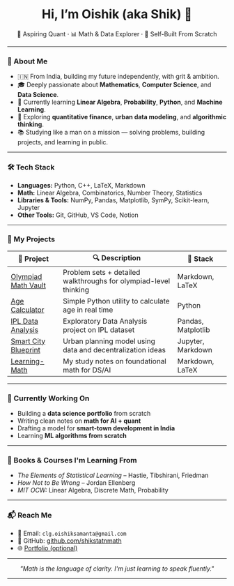 <h1 align="center">Hi, I’m Oishik (aka Shik) 👋</h1>

<p align="center">
  🚀 Aspiring Quant · 📊 Math & Data Explorer · 🧠 Self-Built From Scratch
</p>

---

### 🧭 About Me

- 🇮🇳 From India, building my future independently, with grit & ambition.
- 🎓 Deeply passionate about **Mathematics**, **Computer Science**, and **Data Science**.
- 🧮 Currently learning **Linear Algebra**, **Probability**, **Python**, and **Machine Learning**.
- 🧠 Exploring **quantitative finance**, **urban data modeling**, and **algorithmic thinking**.
- 📚 Studying like a man on a mission — solving problems, building projects, and learning in public.

---

### 🛠️ Tech Stack

- **Languages:** Python, C++, LaTeX, Markdown  
- **Math:** Linear Algebra, Combinatorics, Number Theory, Statistics  
- **Libraries & Tools:** NumPy, Pandas, Matplotlib, SymPy, Scikit-learn, Jupyter  
- **Other Tools:** Git, GitHub, VS Code, Notion  

---

### 🧪 My Projects

| 📁 Project | 🔍 Description | 🧰 Stack |
|-----------|----------------|----------|
| [Olympiad Math Vault](https://github.com/yourusername/olympiad-vault) | Problem sets + detailed walkthroughs for olympiad-level thinking | Markdown, LaTeX |
| [Age Calculator](https://github.com/yourusername/age-calc) | Simple Python utility to calculate age in real time | Python |
| [IPL Data Analysis](https://github.com/yourusername/ipl-eda) | Exploratory Data Analysis project on IPL dataset | Pandas, Matplotlib |
| [Smart City Blueprint](https://github.com/yourusername/smartcity-model) | Urban planning model using data and decentralization ideas | Jupyter, Markdown |
| [Learning-Math](https://github.com/yourusername/learning-math) | My study notes on foundational math for DS/AI | Markdown, LaTeX |

---

### 🔭 Currently Working On

- Building a **data science portfolio** from scratch  
- Writing clean notes on **math for AI + quant**  
- Drafting a model for **smart-town development in India**  
- Learning **ML algorithms from scratch**

---

### 🧠 Books & Courses I'm Learning From

- *The Elements of Statistical Learning* – Hastie, Tibshirani, Friedman  
- *How Not to Be Wrong* – Jordan Ellenberg  
- *MIT OCW:* Linear Algebra, Discrete Math, Probability

---

### 📬 Reach Me

- 📧 Email: `clg.oishiksamanta@gmail.com`  
- 🧠 GitHub: [github.com/shikstatnmath](https://github.com/shikstatnmath)  
- 🌐 [Portfolio (optional)](https://yourusername.github.io)  

---

<p align="center"><i>
"Math is the language of clarity. I'm just learning to speak fluently."
</i></p>

---
